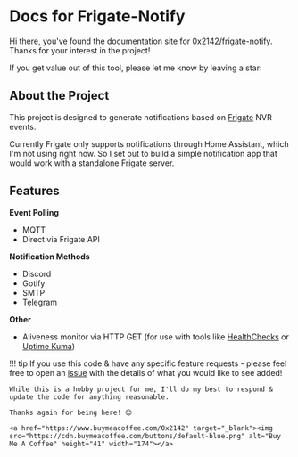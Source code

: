 # Docs for Frigate-Notify

Hi there, you've found the documentation site for [0x2142/frigate-notify](https://github.com/0x2142/frigate-notify). Thanks for your interest in the project! 

If you get value out of this tool, please let me know by leaving a star:  <a class="github-button" href="https://github.com/0x2142/frigate-notify" data-icon="octicon-star" data-show-count="true" aria-label="Star 0x2142/frigate-notify on GitHub"></a>

## About the Project

This project is designed to generate notifications based on [Frigate](https://github.com/blakeblackshear/frigate) NVR events.

Currently Frigate only supports notifications through Home Assistant, which I'm not using right now. So I set out to build a simple notification app that would work with a standalone Frigate server.

## Features 

**Event Polling**

- MQTT
- Direct via Frigate API

**Notification Methods**

- Discord
- Gotify
- SMTP
- Telegram

**Other**

- Aliveness monitor via HTTP GET (for use with tools like [HealthChecks](https://github.com/healthchecks/healthchecks) or [Uptime Kuma](https://github.com/louislam/uptime-kuma))


!!! tip
    If you use this code & have any specific feature requests - please feel free to open an [issue](https://github.com/0x2142/frigate-notify/issues) with the details of what you would like to see added!

    While this is a hobby project for me, I'll do my best to respond & update the code for anything reasonable.

    Thanks again for being here! 😊

    <a href="https://www.buymeacoffee.com/0x2142" target="_blank"><img src="https://cdn.buymeacoffee.com/buttons/default-blue.png" alt="Buy Me A Coffee" height="41" width="174"></a>

<script async defer src="https://buttons.github.io/buttons.js"></script>

<br/>
